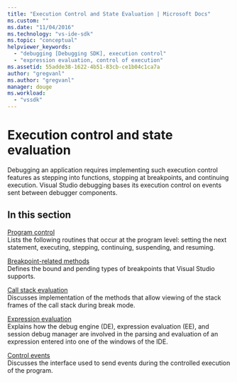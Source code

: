 ```yaml
---
title: "Execution Control and State Evaluation | Microsoft Docs"
ms.custom: ""
ms.date: "11/04/2016"
ms.technology: "vs-ide-sdk"
ms.topic: "conceptual"
helpviewer_keywords: 
  - "debugging [Debugging SDK], execution control"
  - "expression evaluation, control of execution"
ms.assetid: 55adde38-1622-4b51-83cb-ce1b04c1ca7a
author: "gregvanl"
ms.author: "gregvanl"
manager: douge
ms.workload: 
  - "vssdk"
---
```

# Execution control and state evaluation
Debugging an application requires implementing such execution control features as stepping into functions, stopping at breakpoints, and continuing execution. Visual Studio debugging bases its execution control on events sent between debugger components.  
  
## In this section  
 [Program control](../../extensibility/debugger/program-control.md)  
 Lists the following routines that occur at the program level: setting the next statement, executing, stepping, continuing, suspending, and resuming.  
  
 [Breakpoint-related methods](../../extensibility/debugger/breakpoint-related-methods.md)  
 Defines the bound and pending types of breakpoints that Visual Studio supports.  
  
 [Call stack evaluation](../../extensibility/debugger/call-stack-evaluation.md)  
 Discusses implementation of the methods that allow viewing of the stack frames of the call stack during break mode.  
  
 [Expression evaluation](../../extensibility/debugger/expression-evaluation-visual-studio-debugging-sdk.md)  
 Explains how the debug engine (DE), expression evaluation (EE), and session debug manager are involved in the parsing and evaluation of an expression entered into one of the windows of the IDE.  
  
 [Control events](../../extensibility/debugger/control-events.md)  
 Discusses the interface used to send events during the controlled execution of the program.
